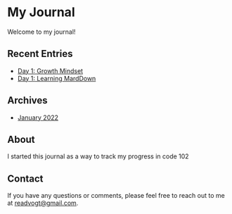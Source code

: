 # My Journal

Welcome to my journal!

## Recent Entries

- [Day 1: Growth Mindset](day1.md)
- [Day 1: Learning MardDown](day1b.md)

## Archives

- [January 2022](january2022.md)


## About

I started this journal as a way to track my progress in code 102

## Contact

If you have any questions or comments, please feel free to reach out to me at [readvogt@gmail.com](mailto:readvogt@gmail.com).
